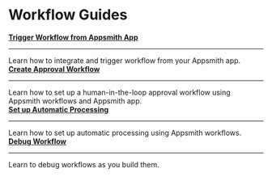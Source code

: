 # Workflow Guides

<div className="containerGridSampleApp">
<div className="containerColumnSampleApp columnGrid column-one">
        <div className="containerCol">
            <a href="/workflows/how-to-guides/trigger-workflow-from-appsmith-app"><strong>Trigger Workflow from Appsmith App</strong></a>
        </div> <hr className="gradient-hr" />
        <div className="containerDescription">Learn how to integrate and trigger workflow from your Appsmith app.</div>
    </div>
<div className="containerColumnSampleApp columnGrid column-two">
        <div className="containerCol">
            <a href="/workflows/how-to-guides/create-approval-workflow"><strong>Create Approval Workflow</strong></a>
        </div> <hr className="gradient-hr" />
        <div className="containerDescription">Learn how to set up a human-in-the-loop approval workflow using Appsmith workflows and Appsmith app.</div>
        <div className="containerTutorialLink"></div>
</div>
</div>

<div className="containerGridSampleApp">
    <div className="containerColumnSampleApp columnGrid column-one">
        <div className="containerCol">
           <a href="/workflows/how-to-guides/set-up-automatic-processing"><strong>Set up Automatic Processing</strong></a>
        </div><hr className="gradient-hr" />
        <div className="containerDescription">Learn how to set up automatic processing using Appsmith workflows.</div>
    </div>
    <div className="containerColumnSampleApp columnGrid column-two">
        <div className="containerCol">
           <a href="/workflows/how-to-guides/debug-workflow"><strong>Debug Workflow</strong></a>
        </div><hr className="gradient-hr" />
        <div className="containerDescription">Learn to debug workflows as you build them.</div>
    </div>
</div>